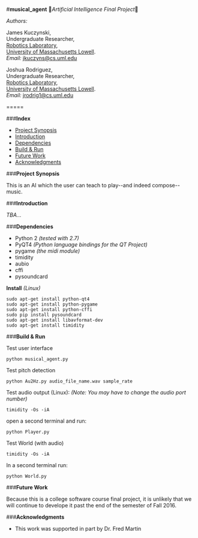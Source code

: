 #**musical_agent**
:musical_note:*Artificial Intelligence Final Project*:musical_note:


*Authors:*

James Kuczynski,<br>
Undergraduate Researcher,<br>
[Robotics Laboratory][1],<br>
[University of Massachusetts Lowell][2].<br>
*Email:* jkuczyns@cs.uml.edu

Joshua Rodriguez,<br>
Undergraduate Researcher,<br>
[Robotics Laboratory][1],<br>
[University of Massachusetts Lowell][2].<br>
*Email:* jrodrig1@cs.uml.edu

=====

###**Index**

- [Project Synopsis](#project_synopsis)
- [Introduction](#introduction)
- [Dependencies](#dependencies)
- [Build & Run](#build_run)
- [Future Work](#future_work)
- [Acknowledgments](#acknowledgments)


###**Project Synopsis**

This is an AI which the user can teach to play--and indeed compose--music.


###**Introduction**

*TBA...*


###**Dependencies**

- Python 2 *(tested with 2.7)*
- PyQT4 *(Python language bindings for the QT Project)*
- pygame *(the midi module)*
 - timidity
- aubio
 - cffi
 - pysoundcard


**Install** *(Linux)*
```
sudo apt-get install python-qt4
sudo apt-get install python-pygame
sudo apt-get install python-cffi
sudo pip install pysoundcard
sudo apt-get install libavformat-dev
sudo apt-get install timidity
```


###**Build & Run**

Test user interface
```
python musical_agent.py
```


Test pitch detection
```
python Au2Hz.py audio_file_name.wav sample_rate
```


Test audio output (Linux):
*(Note: You may have to change the audio port number)*
```
timidity -Os -iA
```
open a second terminal and run:
```
python Player.py
```


Test World (with audio)
```
timidity -Os -iA
```
In a second terminal run:
```
python World.py
```


###**Future Work**

Because this is a college software course final project, it is unlikely that
we will continue to develope it past the end of the semester of Fall 2016.


###**Acknowledgments**

- This work was supported in part by Dr. Fred Martin


[1]: http://robotics.cs.uml.edu/
[2]: http://www.uml.edu/
